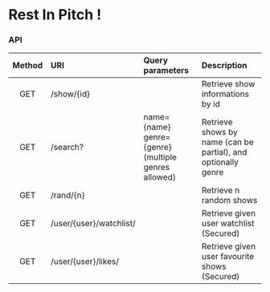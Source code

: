 # Rest In Pitch !

### API

|   Method	|   URI	|   Query parameters	|   Description	|
|:-:	|:-	|:-	|:-	|
|  GET 	|   /show/{id}	|   	|   Retrieve show informations by id	|
|  GET 	|   /search?	|   name={name}<br> genre={genre} (multiple genres allowed)  	|   Retrieve shows by name (can be partial), and optionally genre	|
|  GET 	|   /rand/{n}	|   	|   Retrieve n random shows	|
|  GET 	|   /user/{user}/watchlist/	|   	|   Retrieve given user watchlist (Secured)	|
|  GET 	|   /user/{user}/likes/	|   	|  Retrieve given user favourite shows (Secured) 	|
